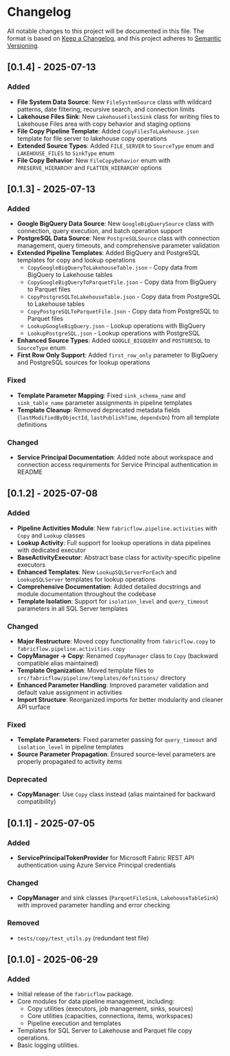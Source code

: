 # Changelog

All notable changes to this project will be documented in this file.
The format is based on [Keep a Changelog](https://keepachangelog.com/en/1.1.0/), and this project adheres to [Semantic Versioning](https://semver.org/spec/v2.0.0.html).

## [0.1.4] - 2025-07-13

### Added

- **File System Data Source**: New `FileSystemSource` class with wildcard patterns, date filtering, recursive search, and connection limits
- **Lakehouse Files Sink**: New `LakehouseFilesSink` class for writing files to Lakehouse Files area with copy behavior and staging options
- **File Copy Pipeline Template**: Added `CopyFilesToLakehouse.json` template for file server to lakehouse copy operations
- **Extended Source Types**: Added `FILE_SERVER` to `SourceType` enum and `LAKEHOUSE_FILES` to `SinkType` enum
- **File Copy Behavior**: New `FileCopyBehavior` enum with `PRESERVE_HIERARCHY` and `FLATTEN_HIERARCHY` options

## [0.1.3] - 2025-07-13

### Added

- **Google BigQuery Data Source**: New `GoogleBigQuerySource` class with connection, query execution, and batch operation support
- **PostgreSQL Data Source**: New `PostgreSQLSource` class with connection management, query timeouts, and comprehensive parameter validation
- **Extended Pipeline Templates**: Added BigQuery and PostgreSQL templates for copy and lookup operations
  - `CopyGoogleBigQueryToLakehouseTable.json` - Copy data from BigQuery to Lakehouse tables
  - `CopyGoogleBigQueryToParquetFile.json` - Copy data from BigQuery to Parquet files
  - `CopyPostgreSQLToLakehouseTable.json` - Copy data from PostgreSQL to Lakehouse tables
  - `CopyPostgreSQLToParquetFile.json` - Copy data from PostgreSQL to Parquet files
  - `LookupGoogleBigQuery.json` - Lookup operations with BigQuery
  - `LookupPostgreSQL.json` - Lookup operations with PostgreSQL
- **Enhanced Source Types**: Added `GOOGLE_BIGQUERY` and `POSTGRESQL` to `SourceType` enum
- **First Row Only Support**: Added `first_row_only` parameter to BigQuery and PostgreSQL sources for lookup operations

### Fixed

- **Template Parameter Mapping**: Fixed `sink_schema_name` and `sink_table_name` parameter assignments in pipeline templates
- **Template Cleanup**: Removed deprecated metadata fields (`lastModifiedByObjectId`, `lastPublishTime`, `dependsOn`) from all template definitions

### Changed

- **Service Principal Documentation**: Added note about workspace and connection access requirements for Service Principal authentication in README

## [0.1.2] - 2025-07-08

### Added

- **Pipeline Activities Module**: New `fabricflow.pipeline.activities` with `Copy` and `Lookup` classes
- **Lookup Activity**: Full support for lookup operations in data pipelines with dedicated executor
- **BaseActivityExecutor**: Abstract base class for activity-specific pipeline executors
- **Enhanced Templates**: New `LookupSQLServerForEach` and `LookupSQLServer` templates for lookup operations
- **Comprehensive Documentation**: Added detailed docstrings and module documentation throughout the codebase
- **Template Isolation**: Support for `isolation_level` and `query_timeout` parameters in all SQL Server templates

### Changed

- **Major Restructure**: Moved copy functionality from `fabricflow.copy` to `fabricflow.pipeline.activities.copy`
- **CopyManager → Copy**: Renamed `CopyManager` class to `Copy` (backward compatible alias maintained)
- **Template Organization**: Moved template files to `src/fabricflow/pipeline/templates/definitions/` directory
- **Enhanced Parameter Handling**: Improved parameter validation and default value assignment in activities
- **Import Structure**: Reorganized imports for better modularity and cleaner API surface

### Fixed

- **Template Parameters**: Fixed parameter passing for `query_timeout` and `isolation_level` in pipeline templates
- **Source Parameter Propagation**: Ensured source-level parameters are properly propagated to activity items

### Deprecated

- **CopyManager**: Use `Copy` class instead (alias maintained for backward compatibility)

## [0.1.1] - 2025-07-05

### Added

- **ServicePrincipalTokenProvider** for Microsoft Fabric REST API authentication using Azure Service Principal credentials

### Changed

- **CopyManager** and sink classes (`ParquetFileSink`, `LakehouseTableSink`) with improved parameter handling and error checking

### Removed

- `tests/copy/test_utils.py` (redundant test file)

## [0.1.0] - 2025-06-29

### Added

- Initial release of the `fabricflow` package.
- Core modules for data pipeline management, including:
  - Copy utilities (executors, job management, sinks, sources)
  - Core utilities (capacities, connections, items, workspaces)
  - Pipeline execution and templates
- Templates for SQL Server to Lakehouse and Parquet file copy operations.
- Basic logging utilities.
